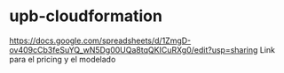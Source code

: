 # upb-cloudformation
https://docs.google.com/spreadsheets/d/1ZmgD-ov409cCb3feSuYQ_wN5Dg00UQa8tqQKICuRXg0/edit?usp=sharing
Link para el pricing y el modelado 
